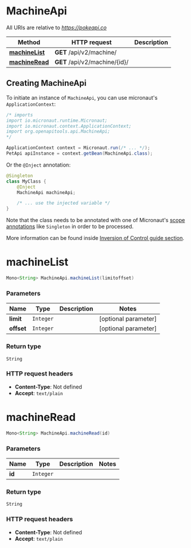 # MachineApi

All URIs are relative to *https://pokeapi.co*

| Method | HTTP request | Description |
|------------- | ------------- | -------------|
| [**machineList**](MachineApi.md#machineList) | **GET** /api/v2/machine/ |  |
| [**machineRead**](MachineApi.md#machineRead) | **GET** /api/v2/machine/{id}/ |  |


## Creating MachineApi

To initiate an instance of `MachineApi`, you can use micronaut's `ApplicationContext`:
```java
/* imports
import io.micronaut.runtime.Micronaut;
import io.micronaut.context.ApplicationContext;
import org.openapitools.api.MachineApi;
*/

ApplicationContext context = Micronaut.run(/* ... */);
PetApi apiInstance = context.getBean(MachineApi.class);
```

Or the `@Inject` annotation:
```java
@Singleton
class MyClass {
    @Inject
    MachineApi machineApi;

    /* ... use the injected variable */
}
```
Note that the class needs to be annotated with one of Micronaut's [scope annotations](https://docs.micronaut.io/latest/guide/#scopes) like `Singleton` in order to be processed.

More information can be found inside [Inversion of Control guide section](https://docs.micronaut.io/latest/guide/#ioc).

<a name="machineList"></a>
# **machineList**
```java
Mono<String> MachineApi.machineList(limitoffset)
```



### Parameters
| Name | Type | Description  | Notes |
|------------- | ------------- | ------------- | -------------|
| **limit** | `Integer`|  | [optional parameter] |
| **offset** | `Integer`|  | [optional parameter] |


### Return type
`String`



### HTTP request headers
 - **Content-Type**: Not defined
 - **Accept**: `text/plain`

<a name="machineRead"></a>
# **machineRead**
```java
Mono<String> MachineApi.machineRead(id)
```



### Parameters
| Name | Type | Description  | Notes |
|------------- | ------------- | ------------- | -------------|
| **id** | `Integer`|  | |


### Return type
`String`



### HTTP request headers
 - **Content-Type**: Not defined
 - **Accept**: `text/plain`

